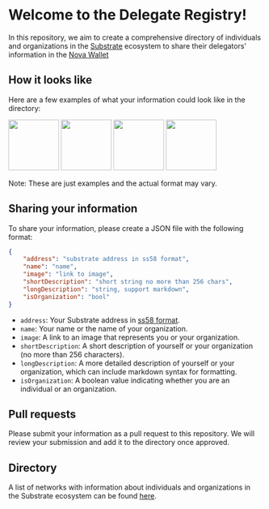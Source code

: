 # Welcome to the Delegate Registry!

In this repository, we aim to create a comprehensive directory of individuals and organizations in the [Substrate](https://substrate.io) ecosystem to share their delegators' information in the [Nova Wallet](https://novawallet.io/)

## How it looks like

Here are a few examples of what your information could look like in the directory:

<img src="https://i.ibb.co/TL35ZWn/Screenshot-2023-02-07-at-11-12-21.png" width="100">
<img src="https://i.ibb.co/3RzBqb1/Screenshot-2023-02-07-at-11-14-00.png" width="100">
<img src="https://i.ibb.co/XDZNBt4/Screenshot-2023-02-07-at-11-14-03.png" width="100">
<img src="https://i.ibb.co/HB5544w/Screenshot-2023-02-07-at-11-14-06.png" width="100">

Note: These are just examples and the actual format may vary.


## Sharing your information

To share your information, please create a JSON file with the following format:

```json
{
    "address": "substrate address in ss58 format",
    "name": "name",
    "image": "link to image",
    "shortDescription": "short string no more than 256 chars",
    "longDescription": "string, support markdown",
    "isOrganization": "bool"
}
```


- `address`: Your Substrate address in [ss58 format](https://substrate.dev/docs/en/learn/address-format).
- `name`: Your name or the name of your organization.
- `image`: A link to an image that represents you or your organization.
- `shortDescription`: A short description of yourself or your organization (no more than 256 characters).
- `longDescription`: A more detailed description of yourself or your organization, which can include markdown syntax for formatting.
- `isOrganization`: A boolean value indicating whether you are an individual or an organization.

## Pull requests

Please submit your information as a pull request to this repository. We will review your submission and add it to the directory once approved.

## Directory

A list of networks with information about individuals and organizations in the Substrate ecosystem can be found [here](./registry).
